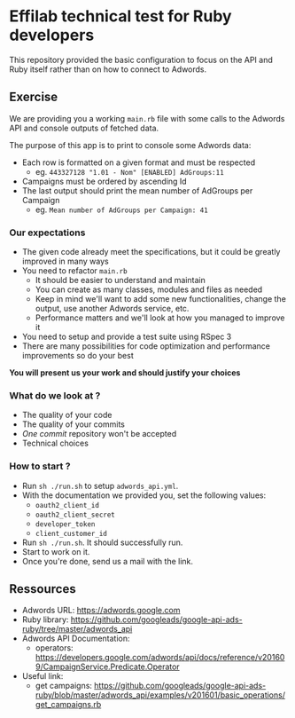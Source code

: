 # Effilab technical test for Ruby developers
This repository provided the basic configuration to focus on the API and Ruby itself rather than on how to connect to Adwords.

## Exercise
We are providing you a working `main.rb` file with some calls to the Adwords API and console outputs of fetched data.

The purpose of this app is to print to console some Adwords data:
- Each row is formatted on a given format and must be respected
  - eg. `443327128 "1.01 - Nom" [ENABLED] AdGroups:11`
- Campaigns must be ordered by ascending Id
- The last output should print the mean number of AdGroups per Campaign
  - eg. `Mean number of AdGroups per Campaign: 41`

### Our expectations
- The given code already meet the specifications, but it could be greatly improved in many ways
- You need to refactor `main.rb`
  - It should be easier to understand and maintain
  - You can create as many classes, modules and files as needed
  - Keep in mind we'll want to add some new functionalities, change the output, use another Adwords service, etc.
  - Performance matters and we'll look at how you managed to improve it
- You need to setup and provide a test suite using RSpec 3
- There are many possibilities for code optimization and performance improvements so do your best

**You will present us your work and should justify your choices**

### What do we look at ?
- The quality of your code
- The quality of your commits
- _One commit_ repository won't be accepted
- Technical choices

### How to start ?
- Run `sh ./run.sh` to setup `adwords_api.yml`.
- With the documentation we provided you, set the following values:
  - `oauth2_client_id`
  - `oauth2_client_secret`
  - `developer_token`
  - `client_customer_id`
- Run `sh ./run.sh`. It should successfully run.
- Start to work on it.
- Once you're done, send us a mail with the link.

## Ressources
- Adwords URL: https://adwords.google.com
- Ruby library: https://github.com/googleads/google-api-ads-ruby/tree/master/adwords_api
- Adwords API Documentation:
  - operators: https://developers.google.com/adwords/api/docs/reference/v201609/CampaignService.Predicate.Operator
- Useful link:
  - get campaigns: https://github.com/googleads/google-api-ads-ruby/blob/master/adwords_api/examples/v201601/basic_operations/get_campaigns.rb
